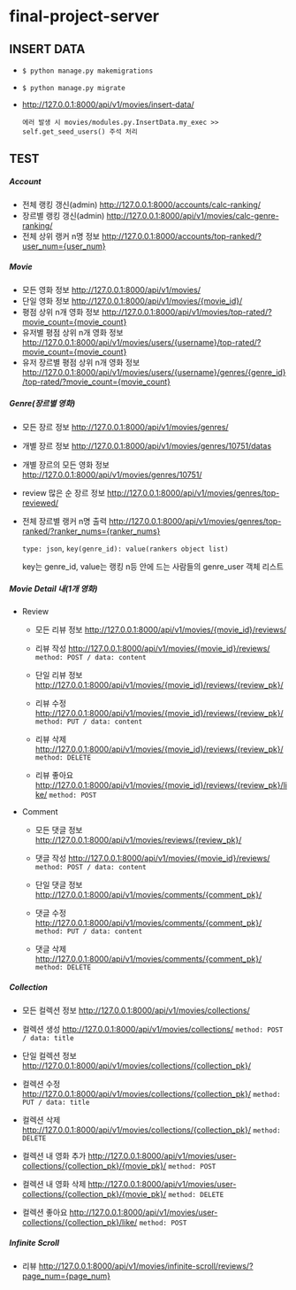 # final-project-server



## INSERT DATA

- `$ python manage.py makemigrations`

- `$ python manage.py migrate`

- http://127.0.0.1:8000/api/v1/movies/insert-data/

  `에러 발생 시 movies/modules.py.InsertData.my_exec >> self.get_seed_users() 주석 처리`



## TEST

##### Account

- 전체 랭킹 갱신(admin) http://127.0.0.1:8000/accounts/calc-ranking/
- 장르별 랭킹 갱신(admin) http://127.0.0.1:8000/api/v1/movies/calc-genre-ranking/
- 전체 상위 랭커 n명 정보 http://127.0.0.1:8000/accounts/top-ranked/?user_num={user_num}



##### Movie

- 모든 영화 정보 http://127.0.0.1:8000/api/v1/movies/
- 단일 영화 정보 http://127.0.0.1:8000/api/v1/movies/{movie_id}/
- 평점 상위 n개 영화 정보 http://127.0.0.1:8000/api/v1/movies/top-rated/?movie_count={movie_count}
- 유저별 평점 상위 n개 영화 정보 http://127.0.0.1:8000/api/v1/movies/users/{username}/top-rated/?movie_count={movie_count}
- 유저 장르별 평점 상위 n개 영화 정보 http://127.0.0.1:8000/api/v1/movies/users/{username}/genres/{genre_id}/top-rated/?movie_count={movie_count}



##### Genre(장르별 영화)

- 모든 장르 정보 http://127.0.0.1:8000/api/v1/movies/genres/

- 개별 장르 정보 http://127.0.0.1:8000/api/v1/movies/genres/10751/datas

- 개별 장르의 모든 영화 정보 http://127.0.0.1:8000/api/v1/movies/genres/10751/

- review 많은 순 장르 정보 http://127.0.0.1:8000/api/v1/movies/genres/top-reviewed/

- 전체 장르별 랭커 n명 출력 http://127.0.0.1:8000/api/v1/movies/genres/top-ranked/?ranker_nums={ranker_nums}

  `type: json`, `key(genre_id): value(rankers object list)`

  key는 genre_id, value는 랭킹 n등 안에 드는 사람들의 genre_user 객체 리스트



##### Movie Detail 내(1개 영화)

- Review
  - 모든 리뷰 정보 http://127.0.0.1:8000/api/v1/movies/{movie_id}/reviews/
  - 리뷰 작성 http://127.0.0.1:8000/api/v1/movies/{movie_id}/reviews/ `method: POST / data: content`
  
  - 단일 리뷰 정보 http://127.0.0.1:8000/api/v1/movies/{movie_id}/reviews/{review_pk}/
  - 리뷰 수정 http://127.0.0.1:8000/api/v1/movies/{movie_id}/reviews/{review_pk}/ `method: PUT / data: content`

  - 리뷰 삭제 http://127.0.0.1:8000/api/v1/movies/{movie_id}/reviews/{review_pk}/ `method: DELETE`
  - 리뷰 좋아요 http://127.0.0.1:8000/api/v1/movies/{movie_id}/reviews/{review_pk}/like/ `method: POST`
  
- Comment

  - 모든 댓글 정보 http://127.0.0.1:8000/api/v1/movies/reviews/{review_pk}/

  - 댓글 작성 http://127.0.0.1:8000/api/v1/movies/{movie_id}/reviews/ `method: POST / data: content`

  - 단일 댓글 정보 http://127.0.0.1:8000/api/v1/movies/comments/{comment_pk}/

  - 댓글 수정 http://127.0.0.1:8000/api/v1/movies/comments/{comment_pk}/ `method: PUT / data: content`

  - 댓글 삭제 http://127.0.0.1:8000/api/v1/movies/comments/{comment_pk}/ `method: DELETE`




##### Collection

- 모든 컬렉션 정보 http://127.0.0.1:8000/api/v1/movies/collections/
- 컬렉션 생성 http://127.0.0.1:8000/api/v1/movies/collections/ `method: POST / data: title`

- 단일 컬렉션 정보 http://127.0.0.1:8000/api/v1/movies/collections/{collection_pk}/
- 컬렉션 수정 http://127.0.0.1:8000/api/v1/movies/collections/{collection_pk}/ `method: PUT / data: title`

- 컬렉션 삭제 http://127.0.0.1:8000/api/v1/movies/collections/{collection_pk}/ `method: DELETE`

- 컬렉션 내 영화 추가 http://127.0.0.1:8000/api/v1/movies/user-collections/{collection_pk}/{movie_pk}/ `method: POST`
- 컬렉션 내 영화 삭제 http://127.0.0.1:8000/api/v1/movies/user-collections/{collection_pk}/{movie_pk}/ `method: DELETE`
- 컬렉션 좋아요 http://127.0.0.1:8000/api/v1/movies/user-collections/{collection_pk}/like/ `method: POST`



##### Infinite Scroll

- 리뷰 http://127.0.0.1:8000/api/v1/movies/infinite-scroll/reviews/?page_num={page_num}
